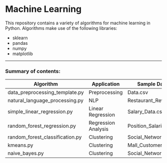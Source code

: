 # Machine Learning

This repository contains a variety of algorithms for machine learning in Python. Algorithms make use of the following libraries:

* sklearn
* pandas
* numpy
* matplotlib

---
### Summary of contents:

Algorithm | Application | Sample Dataset
--------- | ----------- | --------------
data_preprocessing_template.py | Preprocessing | Data.csv
natural_language_processing.py | NLP | Restaurant_Reviews.tsv
simple_linear_regression.py | Linear Regression | Salary_Data.csv
random_forest_regression.py | Regression Analysis | Position_Salaries.csv
random_forest_classification.py | Clustering | Social_Network_Ads.csv
kmeans.py | Clustering | Mall_Customers.csv
naive_bayes.py | Clustering | Social_Network_Ads.csv

